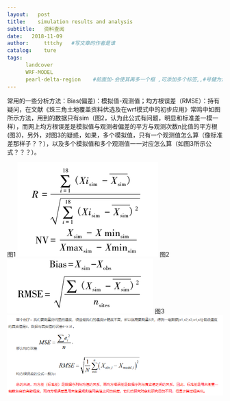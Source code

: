 ```yaml
---
layout:   post
title:    simulation results and analysis
subtitle:   资料查阅
date:   2018-11-09
author:     tttchy   #写文章的作者是谁
catalog:    ture
tags:    
      landcover 
      WRF-MODEL
      pearl-delta-region    #前面加-会使其再多一个框 ,可添加多个标签,,#号健为注释的作用 模块的开始必须以---开头，不然会出现错误
---
```


常用的一些分析方法：Bias(偏差)：模拟值-观测值；均方根误差（RMSE）：持有疑问，在文献《珠三角土地覆盖资料优选及在wrf模式中的初步应用》常鸣中如图所示方法，用到的数据只有sim（图2，认为此公式有问题，明显和标准差一模一样），而网上均方根误差是模拟值与观测者偏差的平方与观测次数n比值的平方根(图3)，另外，对图3的疑惑，如果，多个模拟值，只有一个观测值怎么算（像标准差那样子？？），以及多个模拟值和多个观测值一一对应怎么算（如图3所示公式？？？）。

图1
![icon](https://github.com/tttchy/pictures/blob/master/R&NV.png?raw=true) 
图2
![icon](https://github.com/tttchy/pictures/blob/master/RMSE&Bias.png?raw=true)
图3
![icon](https://github.com/tttchy/pictures/blob/master/MSE%25RMSE.png?raw=true)
